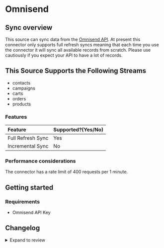 # Omnisend

## Sync overview

This source can sync data from the [Omnisend API](https://api-docs.omnisend.com/reference/intro). At present this connector only supports full refresh syncs meaning that each time you use the connector it will sync all available records from scratch. Please use cautiously if you expect your API to have a lot of records.

## This Source Supports the Following Streams

- contacts
- campaigns
- carts
- orders
- products

### Features

| Feature           | Supported?\(Yes/No\) |
|:------------------|:---------------------|
| Full Refresh Sync | Yes                  |
| Incremental Sync  | No                   |

### Performance considerations

The connector has a rate limit of 400 requests per 1 minute.

## Getting started

### Requirements

- Omnisend API Key

## Changelog

<details>
  <summary>Expand to review</summary>

| Version | Date       | Pull Request                                             | Subject        |
|:--------|:-----------| :------------------------------------------------------- | :------------- |
| 0.2.1 | 2024-10-29 | [47474](https://github.com/airbytehq/airbyte/pull/47474) | Update dependencies |
| 0.2.0 | 2024-08-19 | [44411](https://github.com/airbytehq/airbyte/pull/44411) | Refactor connector to manifest-only format |
| 0.1.13 | 2024-08-17 | [44307](https://github.com/airbytehq/airbyte/pull/44307) | Update dependencies |
| 0.1.12 | 2024-08-12 | [43727](https://github.com/airbytehq/airbyte/pull/43727) | Update dependencies |
| 0.1.11 | 2024-08-10 | [43581](https://github.com/airbytehq/airbyte/pull/43581) | Update dependencies |
| 0.1.10 | 2024-08-03 | [42745](https://github.com/airbytehq/airbyte/pull/42745) | Update dependencies |
| 0.1.9 | 2024-07-20 | [42325](https://github.com/airbytehq/airbyte/pull/42325) | Update dependencies |
| 0.1.8 | 2024-07-13 | [41697](https://github.com/airbytehq/airbyte/pull/41697) | Update dependencies |
| 0.1.7 | 2024-07-10 | [41454](https://github.com/airbytehq/airbyte/pull/41454) | Update dependencies |
| 0.1.6 | 2024-07-09 | [41319](https://github.com/airbytehq/airbyte/pull/41319) | Update dependencies |
| 0.1.5 | 2024-07-06 | [40969](https://github.com/airbytehq/airbyte/pull/40969) | Update dependencies |
| 0.1.4 | 2024-06-28 | [38664](https://github.com/airbytehq/airbyte/pull/38664) | Make connector compatible with Builder |
| 0.1.3 | 2024-06-25 | [40440](https://github.com/airbytehq/airbyte/pull/40440) | Update dependencies |
| 0.1.2 | 2024-06-22 | [40167](https://github.com/airbytehq/airbyte/pull/40167) | Update dependencies |
| 0.1.1 | 2024-05-30 | [38533](https://github.com/airbytehq/airbyte/pull/38533) | [autopull] base image + poetry + up_to_date |
| 0.1.0 | 2022-10-25 | [18577](https://github.com/airbytehq/airbyte/pull/18577) | Initial commit |

</details>
